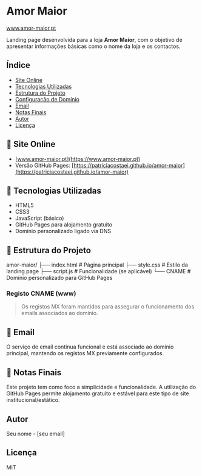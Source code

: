 # Amor Maior
www.amor-maior.pt

Landing page desenvolvida para a loja **Amor Maior**, com o objetivo de apresentar informações básicas como o nome da loja e os contactos.

## Índice
- [Site Online](#-site-online)
- [Tecnologias Utilizadas](#-tecnologias-utilizadas)
- [Estrutura do Projeto](#-estrutura-do-projeto)
- [Configuração de Domínio](#registo-cname-www)
- [Email](#-email)
- [Notas Finais](#-notas-finais)
- [Autor](#autor)
- [Licença](#licença)

## 🔗 Site Online

- [www.amor-maior.pt](https://www.amor-maior.pt)
- Versão GitHub Pages: [https://patriciacostaei.github.io/amor-maior](https://patriciacostaei.github.io/amor-maior)

## 🚀 Tecnologias Utilizadas

- HTML5
- CSS3
- JavaScript (básico)
- GitHub Pages para alojamento gratuito
- Domínio personalizado ligado via DNS

## 📂 Estrutura do Projeto

amor-maior/
├── index.html # Página principal
├── style.css # Estilo da landing page
├── script.js # Funcionalidade (se aplicável)
└── CNAME # Domínio personalizado para GitHub Pages


### Registo CNAME (www)

> Os registos MX foram mantidos para assegurar o funcionamento dos emails associados ao domínio.

## 📧 Email

O serviço de email continua funcional e está associado ao domínio principal, mantendo os registos MX previamente configurados.

## 🧾 Notas Finais

Este projeto tem como foco a simplicidade e funcionalidade. A utilização do GitHub Pages permite alojamento gratuito e estável para este tipo de site institucional/estático.

## Autor

Seu nome - [seu email]

## Licença

MIT



